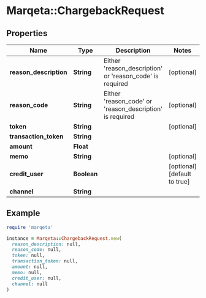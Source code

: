 # Marqeta::ChargebackRequest

## Properties

| Name | Type | Description | Notes |
| ---- | ---- | ----------- | ----- |
| **reason_description** | **String** | Either &#39;reason_description&#39; or &#39;reason_code&#39; is required | [optional] |
| **reason_code** | **String** | Either &#39;reason_code&#39; or &#39;reason_description&#39; is required | [optional] |
| **token** | **String** |  | [optional] |
| **transaction_token** | **String** |  |  |
| **amount** | **Float** |  |  |
| **memo** | **String** |  | [optional] |
| **credit_user** | **Boolean** |  | [optional][default to true] |
| **channel** | **String** |  |  |

## Example

```ruby
require 'marqeta'

instance = Marqeta::ChargebackRequest.new(
  reason_description: null,
  reason_code: null,
  token: null,
  transaction_token: null,
  amount: null,
  memo: null,
  credit_user: null,
  channel: null
)
```

